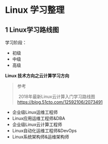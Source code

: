 # Linux 学习整理

## 1 Linux学习路线图

学习阶段：

- 初级
- 中级
- 高级



**Linux 技术方向之云计算学习方向**

> 参考
>
> ​	2018年最新Linux云计算入门学习路线图 https://blog.51cto.com/12592106/2073491

- 企业级Linux运维工程师
- Linux应用运维工程师&DBA
- 企业级Linux云计算工程师
- Linux自动化运维工程师&DevOps
- Linux系统架构师&运维架构师

